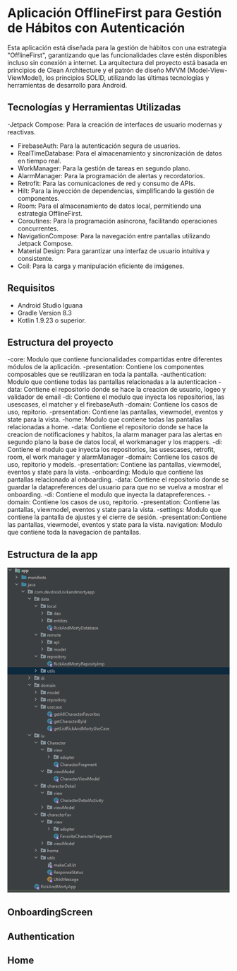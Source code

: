 # Aplicación OfflineFirst para Gestión de Hábitos con Autenticación
Esta aplicación está diseñada para la gestión de hábitos con una estrategia "OfflineFirst", garantizando que las funcionalidades clave estén disponibles incluso sin conexión a internet. La arquitectura del proyecto está basada en principios de Clean Architecture y el patrón de diseño MVVM (Model-View-ViewModel), los principios SOLID, utilizando las últimas tecnologías y herramientas de desarrollo para Android.
## Tecnologías y Herramientas Utilizadas
-Jetpack Compose: Para la creación de interfaces de usuario modernas y reactivas.
- FirebaseAuth: Para la autenticación segura de usuarios.
- RealTimeDatabase: Para el almacenamiento y sincronización de datos en tiempo real.
- WorkManager: Para la gestión de tareas en segundo plano.
- AlarmManager: Para la programación de alertas y recordatorios.
- Retrofit: Para las comunicaciones de red y consumo de APIs.
- Hilt: Para la inyección de dependencias, simplificando la gestión de componentes.
- Room: Para el almacenamiento de datos local, permitiendo una estrategia OfflineFirst.
- Coroutines: Para la programación asíncrona, facilitando operaciones concurrentes.
- NavigationCompose: Para la navegación entre pantallas utilizando Jetpack Compose.
- Material Design: Para garantizar una interfaz de usuario intuitiva y consistente.
- Coil: Para la carga y manipulación eficiente de imágenes.

## Requisitos

- Android Studio Iguana
- Gradle Version 8.3
- Kotlin 1.9.23 o superior.

## Estructura del proyecto
-core: Modulo que contiene funcionalidades compartidas entre diferentes módulos de la aplicación.
    -presentation: Contiene los componentes composables que se reutilizaran en toda la pantalla.
-authentication: Modulo que contiene todas las pantallas relacionadas a la autenticacion
    -data: Contiene el repositorio donde se hace la creacion de usuario, logeo y validador de email
    -di: Contiene el modulo que inyecta los repositorios, las usescases, el matcher y el firebaseAuth
    -domain: Contiene los casos de uso, repitorio.
    -presentation: Contiene las pantallas, viewmodel, eventos y state para la vista.
-home: Modulo que contiene todas las pantallas relacionadas a home.
    -data: Contiene el repositorio donde se hace la creacion de notificaciones y habitos, la alarm manager para las alertas en segundo plano
           la base de datos local, el workmanager y los mappers.
    -di: Contiene el modulo que inyecta los repositorios, las usescases, retrofit, room, el work manager y alarmManager
    -domain: Contiene los casos de uso, repitorio y models.
    -presentation: Contiene las pantallas, viewmodel, eventos y state para la vista.
-onboarding: Modulo que contiene las pantallas relacionado al onboarding.
    -data: Contiene el repositorio donde se guardar la datapreferences del usuario para que no se vuelva a mostrar el onboarding.
    -di: Contiene el modulo que inyecta la datapreferences.
    -domain: Contiene los casos de uso, repitorio.
    -presentation: Contiene las pantallas, viewmodel, eventos y state para la vista.
-settings: Modulo que contiene la pantalla de ajustes y el cierre de sesión.
    -presentation:Contiene las pantallas, viewmodel, eventos y state para la vista.
navigation: Modulo que contiene toda la navegacion de pantallas.



## Estructura de la app
![Image text](https://github.com/EliasMP07/rickandmorty-api-clean_architecture-mvvm-retrofit-hilt-room/blob/main/app/src/main/assets/structureProject.png)

## OnboardingScreen

## Authentication

## Home

